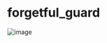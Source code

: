 # forgetful_guard

![image](https://github.com/user-attachments/assets/f35cdbbf-299f-4e64-b004-799c9774f6fa)
